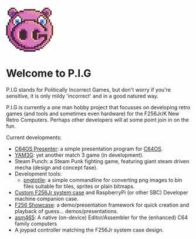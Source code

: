 ![logo](images/PigLogo.png)
# Welcome to P.I.G
P.I.G stands for Politically Incorrect Games, but don't worry if you're sensitive, it is only mildy 'incorrect' and in a good natured way.

P.I.G is currently a one man hobby project that focusses on developing retro games (and tools and sometimes even hardware) for the F256Jr/K New Retro Computers. Perhaps other developers will at some point join in on the fun.

Current developments:
* [C64OS Presenter](https://github.com/pig-games/C64OSPresenter): a simple presentation program for [C64OS](https://c64os.com).
* [YAM3G](https://github.com/pig-games/yam3g): yet another match 3 game (in development).
* Steam Punch: a Steam Punk fighting game, featuring giant steam driven mecha (design and concept fase).
* Development tools:
  - [pngtotile](https://github.com/pig-games/pngtotile): a simple commandline for converting png images to bin files suitable for tiles, sprites or plain bitmaps.
* [Custom F256Jr system case](https://github.com/pig-games/F256-Jr-System-Case) and RaspberryPi (or other SBC) Developer machine companion case.
* [F256 Showcase](https://github.com/pig-games/F256Showcase): a demo/presentation framework for quick creation and playback of guess... demos/presentations.
* [asm465](https://github.com/pig-games/asm465): A native (on-device) Editor/Assembler for the (enhanced) C64 family computers
* A joypad controller matching the F256Jr system case design.
